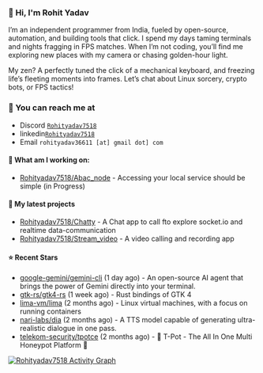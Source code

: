 ### 👋 Hi, I'm Rohit Yadav 

I’m an independent programmer from India, fueled by open-source, automation, and building tools that click. I spend my days taming terminals and nights fragging in FPS matches. When I’m not coding, you’ll find me exploring new places with my camera or chasing golden-hour light.

My zen? A perfectly tuned  the click of a mechanical keyboard, and freezing life’s fleeting moments into frames. Let’s chat about Linux sorcery, crypto bots, or FPS tactics!

### 📧  You can reach me at


* Discord [`Rohityadav7518`](https://discord.gg/duYyNtQD)
* linkedin[`Rohityadav7518`](https://www.linkedin.com/in/rohit-yadav-2872roll)
* Email `rohityadav36611 [at] gmail dot] com`

#### 👷 What am I working on:


- [Rohityadav7518/Abac_node](https://github.com/Rohityadav7518/Abac_node) - Accessing your local service should be simple (in Progress)


#### 🌱 My latest projects

- [Rohityadav7518/Chatty](https://github.com/Rohityadav7518/Chatty) - A Chat app to call fto explore socket.io and realtime data-communication
- [Rohityadav7518/Stream_video](https://github.com/Rohityadav7518/Stream_video) - A video calling and recording app

#### ⭐ Recent Stars

- [google-gemini/gemini-cli](https://github.com/google-gemini/gemini-cli) (1 day ago) - An open-source AI agent that brings the power of Gemini directly into your terminal.
- [gtk-rs/gtk4-rs](https://github.com/gtk-rs/gtk4-rs) (1 week ago) - Rust bindings of GTK 4
- [lima-vm/lima](https://github.com/lima-vm/lima) (2 months ago) - Linux virtual machines, with a focus on running containers
- [nari-labs/dia](https://github.com/nari-labs/dia) (2 months ago) - A TTS model capable of generating ultra-realistic dialogue in one pass.
- [telekom-security/tpotce](https://github.com/telekom-security/tpotce) (2 months ago) - 🍯 T-Pot - The All In One Multi Honeypot Platform 🐝

<div>
    <a href="#"><img alt="Rohityadav7518 Activity Graph" src="https://github-readme-activity-graph.vercel.app/graph?username=Rohityadav7518&custom_title=Rohityadav7518%27s%20Contribution%20Graph&bg_color=0D1117&color=FFFFFF&line=2c83f8&point=FFFFFF&hide_border=true" /></a>
<div> 



